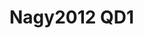 <a name="material" />

# Nagy2012 QD1
<script type="application/ld+json">
  {
    "@context": "https://schema.org/",
    "@type": "ChemicalSubstance",
    "http://purl.org/dc/terms/conformsTo":
      {
        "@type": "CreativeWork",
        "@id": "https://bioschemas.org/profiles/ChemicalSubstance/0.4-RELEASE/"
      },
    "@id": "https://egonw.github.io/nanowiki/nanowiki127.html#material",
    "name": "Nagy2012 QD1",
    "sameAs: "http://127.0.0.1/mediawiki/index.php/Special:URIResolver/Nagy2012_QD1"
  }
</script>


